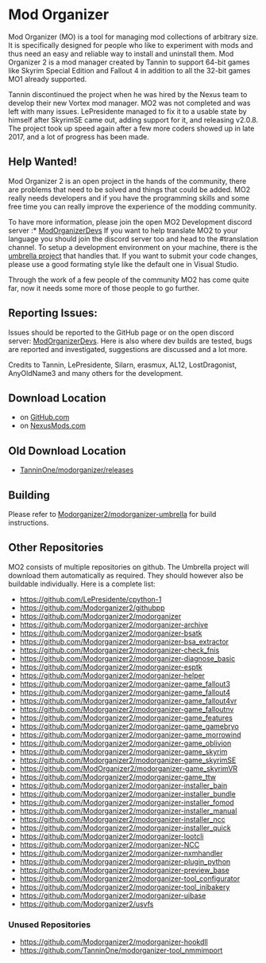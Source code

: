 # Mod Organizer

Mod Organizer (MO) is a tool for managing mod collections of arbitrary size. It is specifically designed for people who like to experiment with mods and thus need an easy and reliable way to install and uninstall them.
Mod Organizer 2 is a mod manager created by Tannin to support 64-bit games like Skyrim Special Edition and Fallout 4 in addition to all the 32-bit games MO1 already supported.

Tannin discontinued the project when he was hired by the Nexus team to develop their new Vortex mod manager.
MO2 was not completed and was left with many issues. LePresidente managed to fix it to a usable state by himself after SkyrimSE came out, adding support for it, and releasing v2.0.8.
The project took up speed again after a few more coders showed up in late 2017, and a lot of progress has been made.

## Help Wanted!
Mod Organizer 2 is an open project in the hands of the community, there are problems that need to be solved and things that could be added. MO2 really needs developers and if you have the programming skills and some free time you can really improve the experience of the modding community.

To have more information, please join the open MO2 Development discord server :* [ModOrganizerDevs](https://discord.gg/vD2ZbfX)
If you want to help translate MO2 to your language you should join the discord server too and head to the #translation channel.
To setup a development environment on your machine, there is the [umbrella project](https://github.com/Modorganizer2/modorganizer-umbrella) that handles that.
If you want to submit your code changes, please use a good formating style like the default one in Visual Studio.

Through the work of a few people of the community MO2 has come quite far, now it needs some more of those people to go further.

## Reporting Issues:
Issues should be reported to the GitHub page or on the open discord server: [ModOrganizerDevs](https://discord.gg/vD2ZbfX). Here is also where dev builds are tested, bugs are reported and investigated, suggestions are discussed and a lot more.

Credits to Tannin, LePresidente, Silarn, erasmux, AL12, LostDragonist, AnyOldName3 and many others for the development.

## Download Location

* on [GitHub.com](https://github.com/Modorganizer2/modorganizer/releases)
* on [NexusMods.com](https://www.nexusmods.com/skyrimspecialedition/mods/6194)

## Old Download Location

* [TanninOne/modorganizer/releases](https://github.com/TanninOne/modorganizer/releases)

## Building

Please refer to [Modorganizer2/modorganizer-umbrella](https://github.com/Modorganizer2/modorganizer-umbrella) for build instructions.

## Other Repositories

MO2 consists of multiple repositories on github. The Umbrella project will download them automatically as required. They should however also be buildable individually.
Here is a complete list:

* https://github.com/LePresidente/cpython-1
* https://github.com/Modorganizer2/githubpp
* https://github.com/Modorganizer2/modorganizer
* https://github.com/Modorganizer2/modorganizer-archive
* https://github.com/Modorganizer2/modorganizer-bsatk
* https://github.com/Modorganizer2/modorganizer-bsa_extractor
* https://github.com/Modorganizer2/modorganizer-check_fnis
* https://github.com/Modorganizer2/modorganizer-diagnose_basic
* https://github.com/Modorganizer2/modorganizer-esptk
* https://github.com/Modorganizer2/modorganizer-helper
* https://github.com/Modorganizer2/modorganizer-game_fallout3
* https://github.com/Modorganizer2/modorganizer-game_fallout4
* https://github.com/Modorganizer2/modorganizer-game_fallout4vr
* https://github.com/Modorganizer2/modorganizer-game_falloutnv
* https://github.com/Modorganizer2/modorganizer-game_features
* https://github.com/Modorganizer2/modorganizer-game_gamebryo
* https://github.com/Modorganizer2/modorganizer-game_morrowind
* https://github.com/Modorganizer2/modorganizer-game_oblivion
* https://github.com/Modorganizer2/modorganizer-game_skyrim
* https://github.com/Modorganizer2/modorganizer-game_skyrimSE
* https://github.com/ModOrganizer2/modorganizer-game_skyrimVR
* https://github.com/Modorganizer2/modorganizer-game_ttw
* https://github.com/Modorganizer2/modorganizer-installer_bain
* https://github.com/Modorganizer2/modorganizer-installer_bundle
* https://github.com/Modorganizer2/modorganizer-installer_fomod
* https://github.com/Modorganizer2/modorganizer-installer_manual
* https://github.com/Modorganizer2/modorganizer-installer_ncc
* https://github.com/Modorganizer2/modorganizer-installer_quick
* https://github.com/Modorganizer2/modorganizer-lootcli
* https://github.com/Modorganizer2/modorganizer-NCC
* https://github.com/Modorganizer2/modorganizer-nxmhandler
* https://github.com/Modorganizer2/modorganizer-plugin_python
* https://github.com/Modorganizer2/modorganizer-preview_base
* https://github.com/Modorganizer2/modorganizer-tool_configurator
* https://github.com/Modorganizer2/modorganizer-tool_inibakery
* https://github.com/Modorganizer2/modorganizer-uibase
* https://github.com/Modorganizer2/usvfs

### Unused Repositories
* https://github.com/Modorganizer2/modorganizer-hookdll
* https://github.com/TanninOne/modorganizer-tool_nmmimport

